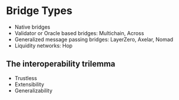# Bridge Types

- Native bridges
- Validator or Oracle based bridges: Multichain, Across
- Generalized message passing bridges: LayerZero, Axelar, Nomad
- Liquidity networks: Hop

## The interoperability trilemma

- Trustless
- Extensibility
- Generalizability
